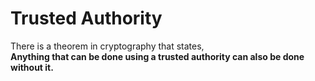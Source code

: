 # Trusted Authority




There is a theorem in cryptography that states,  
**Anything that can be done using a trusted authority can also be done without it.**